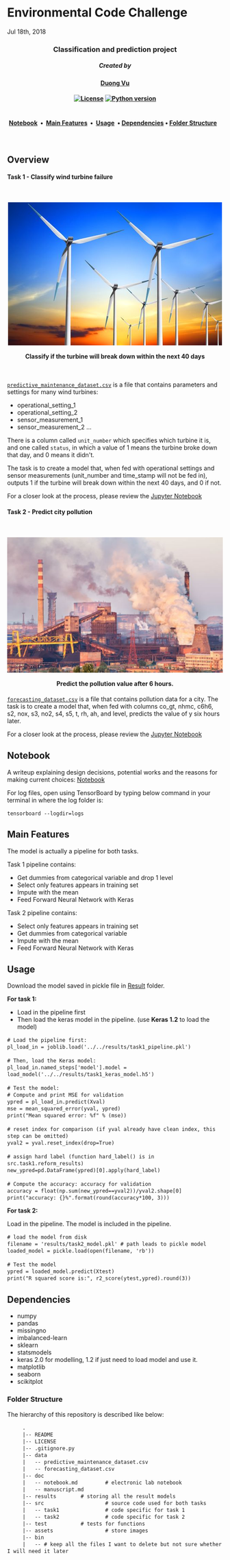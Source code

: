# Environmental Code Challenge

Jul 18th, 2018

<h3 align="center">
Classification and prediction project
<br>
</h3>

<h5 align="center">
<a>Created by</a></h5>

<h4 align="center"><a>

[Duong Vu](https://github.com/DuongVu39)

</a></h4>

<h4 align="center">

[![License](https://img.shields.io/badge/license-MIT-blue.svg)](https://opensource.org/licenses/MIT) [![Python version](https://img.shields.io/badge/Python-%3E3.6-ffdd1c.svg)](https://www.python.org/)

</a></h4>

<h1></h1>
<h4 align="center">
<a href="#notebook">Notebook</a> &nbsp;•&nbsp; <a href="#main-features">Main Features</a>&nbsp;&nbsp;•&nbsp;  <a href="#usage">Usage</a>&nbsp;&nbsp;•&nbsp;<a href="#dependencies">Dependencies</a> •&nbsp;<a href="#folder-structure">Folder Structure</a> &nbsp;&nbsp;

</h4>

<br>

## Overview



#### Task 1 - Classify wind turbine failure

<h4 align="center">
  <br>

![](assets/wind_turbine.jpg)

Classify if the turbine will break down within the next 40 days

<br></h4>

[`predictive_maintenance_dataset.csv`](data/predictive_maintenance_dataset.csv) is a file that contains parameters and settings for many wind turbines: 

- operational_setting_1
- operational_setting_2
- sensor_measurement_1
- sensor_measurement_2 ...

There is a column called `unit_number` which specifies which turbine it is, and one called `status`, in which a value of 1 means the turbine broke down that day, and 0 means it didn't. 

The task is to create a model that, when fed with operational  settings and sensor measurements (unit_number and time_stamp will not be  fed in), outputs 1 if the turbine will break down within the next 40  days, and 0 if not.

For a closer look at the process, please review the [Jupyter Notebook](src/task1/Task1.ipynb)

#### Task 2 - Predict city pollution

<h4 align="center">
  <br>

![](assets/polution.PNG)

Predict the pollution value after 6 hours. 
<br>
</h4>

[`forecasting_dataset.csv`](data/forecasting_dataset.csv) is a file that contains pollution data for a  city. The task is to create a model that, when fed with columns co_gt,  nhmc, c6h6, s2, nox, s3, no2, s4, s5, t, rh, ah, and level, predicts the value of y six hours later. 

For a closer look at the process, please review the [Jupyter Notebook](src/task2/Task2.ipynb)



## Notebook

A writeup explaining design decisions, potential works and the reasons for making current choices: [Notebook](doc/notebook.md)

For log files, open using TensorBoard by typing below command in your terminal in where the log folder is:

```
tensorboard --logdir=logs
```





## Main Features

The model is actually a pipeline for both tasks. 

Task 1 pipeline contains:

- Get dummies from categorical variable and drop 1 level
- Select only features appears in training set
- Impute with the mean
- Feed Forward Neural Network with Keras



Task 2 pipeline contains:

- Select only features appears in training set
- Get dummies from categorical variable
- Impute with the mean
- Feed Forward Neural Network with Keras



## Usage

Download the model saved in pickle file in [Result](results/) folder.

**For task 1:**

- Load in the pipeline first
- Then load the keras model in the pipeline. (use **Keras 1.2** to load the model)

```
# Load the pipeline first:
pl_load_in = joblib.load('../../results/task1_pipeline.pkl')

# Then, load the Keras model:
pl_load_in.named_steps['model'].model = load_model('../../results/task1_keras_model.h5')

# Test the model:
# Compute and print MSE for validation
ypred = pl_load_in.predict(Xval)
mse = mean_squared_error(yval, ypred)
print("Mean squared error: %f" % (mse))

# reset index for comparison (if yval already have clean index, this step can be omitted)
yval2 = yval.reset_index(drop=True)

# assign hard label (function hard_label() is in src.task1.reform_results)
new_ypred=pd.DataFrame(ypred)[0].apply(hard_label)

# Compute the accuracy: accuracy for validation
accuracy = float(np.sum(new_ypred==yval2))/yval2.shape[0]
print("accuracy: {}%".format(round(accuracy*100, 3)))
```



**For task 2:**

Load in the pipeline. The model is included in the pipeline.

```
# load the model from disk
filename = 'results/task2_model.pkl' # path leads to pickle model
loaded_model = pickle.load(open(filename, 'rb'))

# Test the model
ypred = loaded_model.predict(Xtest)
print("R squared score is:", r2_score(ytest,ypred).round(3))
```



## Dependencies

- numpy
- pandas
- missingno
- imbalanced-learn
- sklearn
- statsmodels
- keras 2.0 for modelling, 1.2 if just need to load model and use it.
- matplotlib
- seaborn
- scikitplot



### Folder Structure

The hierarchy of this repository is described like below:

```
     .
     |-- README 
     |-- LICENSE
     |-- .gitignore.py        
     |-- data
     |   -- predictive_maintenance_dataset.csv
     |   -- forecasting_dataset.csv
     |-- doc 
     |   -- notebook.md         # electronic lab notebook
     |   -- manuscript.md       
     |-- results		# storing all the result models 
     |-- src                    # source code used for both tasks
     |   -- task1               # code specific for task 1
     |   -- task2               # code specific for task 2
     |-- test			# tests for functions
     |-- assets                 # store images
     |-- bin
     |   -- # keep all the files I want to delete but not sure whether I will need it later
```